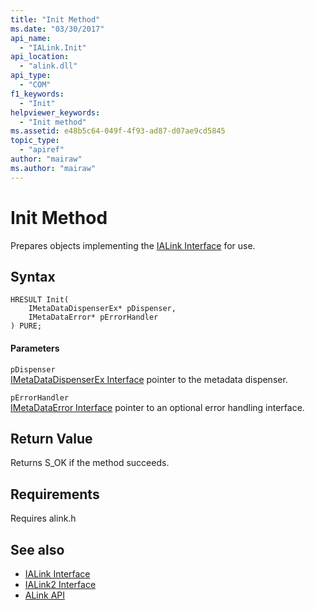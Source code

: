 ```yaml
---
title: "Init Method"
ms.date: "03/30/2017"
api_name: 
  - "IALink.Init"
api_location: 
  - "alink.dll"
api_type: 
  - "COM"
f1_keywords: 
  - "Init"
helpviewer_keywords: 
  - "Init method"
ms.assetid: e48b5c64-049f-4f93-ad87-d07ae9cd5845
topic_type: 
  - "apiref"
author: "mairaw"
ms.author: "mairaw"
---
```

# Init Method
Prepares objects implementing the [IALink Interface](../../../../docs/framework/unmanaged-api/alink/ialink-interface.md) for use.  
  
## Syntax  
  
```  
HRESULT Init(  
    IMetaDataDispenserEx* pDispenser,  
    IMetaDataError* pErrorHandler  
) PURE;  
```  
  
#### Parameters  
 `pDispenser`  
 [IMetaDataDispenserEx Interface](../../../../docs/framework/unmanaged-api/metadata/imetadatadispenserex-interface.md) pointer to the metadata dispenser.  
  
 `pErrorHandler`  
 [IMetaDataError Interface](../../../../docs/framework/unmanaged-api/metadata/imetadataerror-interface.md) pointer to an optional error handling interface.  
  
## Return Value  
 Returns S_OK if the method succeeds.  
  
## Requirements  
 Requires alink.h  
  
## See also
- [IALink Interface](../../../../docs/framework/unmanaged-api/alink/ialink-interface.md)
- [IALink2 Interface](../../../../docs/framework/unmanaged-api/alink/ialink2-interface.md)
- [ALink API](../../../../docs/framework/unmanaged-api/alink/index.md)
